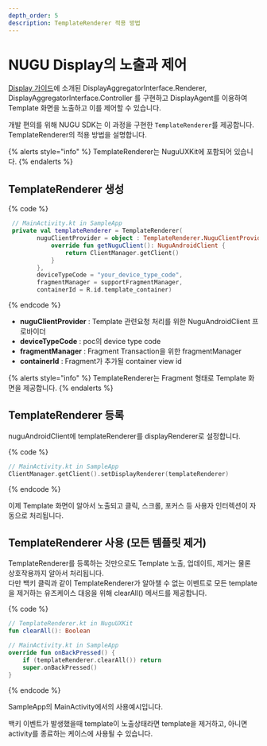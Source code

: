 ```yaml
---
depth_order: 5
description: TemplateRenderer 적용 방법
---
```


# NUGU Display의 노출과 제어

[Display 가이드](../../../nugu-sdk/capability-interface/display)에 소개된 DisplayAggregatorInterface.Renderer, DisplayAggregatorInterface.Controller 를 구현하고 DisplayAgent를 이용하여 Template 화면을 노출하고 이를 제어할 수 있습니다.

개발 편의를 위해 NUGU SDK는 이 과정을 구현한 `TemplateRenderer`를 제공합니다.  
TemplateRenderer의 적용 방법을 설명합니다.

{% alerts style="info" %}
TemplateRenderer는 NuguUXKit에 포함되어 있습니다.
{% endalerts %}

## TemplateRenderer 생성

{% code %}
```kotlin
 // MainActivity.kt in SampleApp
 private val templateRenderer = TemplateRenderer(
        nuguClientProvider = object : TemplateRenderer.NuguClientProvider {
            override fun getNuguClient(): NuguAndroidClient {
                return ClientManager.getClient()
            }
        },
        deviceTypeCode = "your_device_type_code",
        fragmentManager = supportFragmentManager,
        containerId = R.id.template_container)
```
{% endcode %}

* **nuguClientProvider** : Template 관련요청 처리를 위한 NuguAndroidClient 프로바이더
* **deviceTypeCode** : poc의 device type code
* **fragmentManager** : Fragment Transaction을 위한 fragmentManager
* **containerId** : Fragment가 추가될 container view id

{% alerts style="info" %}
TemplateRenderer는 Fragment 형태로 Template 화면을 제공합니다.
{% endalerts %}

## TemplateRenderer 등록

nuguAndroidClient에 templateRenderer를 displayRenderer로 설정합니다.

{% code %}
```kotlin
// MainActivity.kt in SampleApp
ClientManager.getClient().setDisplayRenderer(templateRenderer)
```
{% endcode %}

이제 Template 화면이 알아서 노출되고 클릭, 스크롤, 포커스 등 사용자 인터렉션이 자동으로 처리됩니다.

## TemplateRenderer 사용 (모든 템플릿 제거)

TemplateRenderer를 등록하는 것만으로도 Template 노출, 업데이트, 제거는 물론 상호작용까지 알아서 처리됩니다.  
다만 백키 클릭과 같이 TemplateRenderer가 알아챌 수 없는 이벤트로 모든 template을 제거하는 유즈케이스 대응을 위해 clearAll() 메서드를 제공합니다.

{% code %}
```kotlin
// TemplateRenderer.kt in NuguUXKit
fun clearAll(): Boolean 

// MainActivity.kt in SampleApp
override fun onBackPressed() {
    if (templateRenderer.clearAll()) return
    super.onBackPressed()
}
```
{% endcode %}

SampleApp의 MainActivity에서의 사용예시입니다.

백키 이벤트가 발생했을때 template이 노출상태라면 template을 제거하고, 아니면 activity를 종료하는 케이스에 사용될 수 있습니다.
